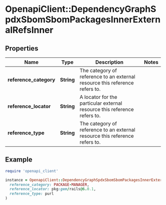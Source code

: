 # OpenapiClient::DependencyGraphSpdxSbomSbomPackagesInnerExternalRefsInner

## Properties

| Name | Type | Description | Notes |
| ---- | ---- | ----------- | ----- |
| **reference_category** | **String** | The category of reference to an external resource this reference refers to. |  |
| **reference_locator** | **String** | A locator for the particular external resource this reference refers to. |  |
| **reference_type** | **String** | The category of reference to an external resource this reference refers to. |  |

## Example

```ruby
require 'openapi_client'

instance = OpenapiClient::DependencyGraphSpdxSbomSbomPackagesInnerExternalRefsInner.new(
  reference_category: PACKAGE-MANAGER,
  reference_locator: pkg:gem/rails@6.0.1,
  reference_type: purl
)
```

